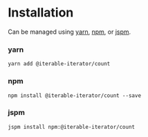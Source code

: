 # Installation

Can be managed using
[yarn](https://yarnpkg.com/en/docs),
[npm](https://docs.npmjs.com),
or [jspm](https://jspm.org/docs).


### yarn
```terminal
yarn add @iterable-iterator/count
```

### npm
```terminal
npm install @iterable-iterator/count --save
```

### jspm
```terminal
jspm install npm:@iterable-iterator/count
```
